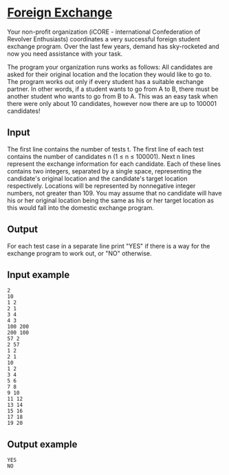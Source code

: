 # [Foreign Exchange](https://www.e-olymp.com/en/problems/1226)

Your non-profit organization (iCORE - international Confederation of Revolver Enthusiasts) coordinates a very successful foreign student exchange program. Over the last few years, demand has sky-rocketed and now you need assistance with your task.

The program your organization runs works as follows: All candidates are asked for their original location and the location they would like to go to. The program works out only if every student has a suitable exchange partner. In other words, if a student wants to go from A to B, there must be another student who wants to go from B to A. This was an easy task when there were only about 10 candidates, however now there are up to 100001 candidates!


## Input

The first line contains the number of tests t. The first line of each test contains the number of candidates n (1 ≤ n ≤ 100001). Next n lines represent the exchange information for each candidate. Each of these lines contains two integers, separated by a single space, representing the candidate's original location and the candidate's target location respectively. Locations will be represented by nonnegative integer numbers, not greater than 109. You may assume that no candidate will have his or her original location being the same as his or her target location as this would fall into the domestic exchange program.

## Output

For each test case in a separate line print "YES" if there is a way for the exchange program to work out, or "NO" otherwise.

## Input example
```
2
10
1 2
2 1
3 4
4 3
100 200
200 100
57 2
2 57
1 2
2 1
10
1 2
3 4
5 6
7 8
9 10
11 12
13 14
15 16
17 18
19 20
```

## Output example
```
YES
NO
```
